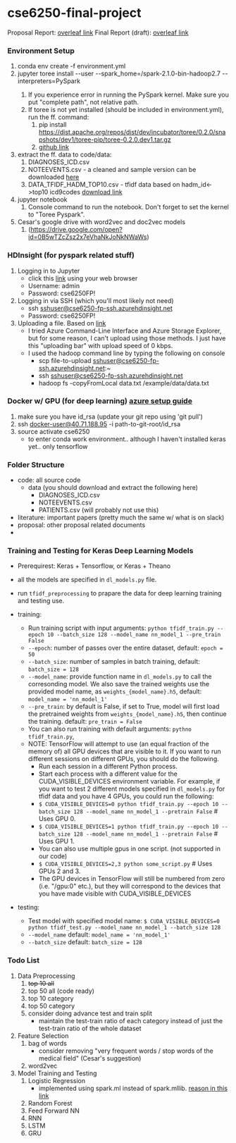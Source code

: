 # cse6250-final-project

Proposal Report: [overleaf link](https://www.overleaf.com/8371794wnkynjkydwsn#/31606257/)
Final Report (draft): [overleaf link](https://www.overleaf.com/8371794wnkynjkydwsn#/31606347/)

### Environment Setup
1. conda env create -f environment.yml
1. jupyter toree install --user --spark_home=<complete path>/spark-2.1.0-bin-hadoop2.7 --interpreters=PySpark
    1. If you experience error in running the PySpark kernel. Make sure you put "complete path", not relative path.
    1. If toree is not yet installed (should be included in environment.yml), run the ff. command:
        1. pip install https://dist.apache.org/repos/dist/dev/incubator/toree/0.2.0/snapshots/dev1/toree-pip/toree-0.2.0.dev1.tar.gz
        1. [github link](https://github.com/apache/incubator-toree)
1. extract the ff. data to code/data:
    1. DIAGNOSES_ICD.csv
    1. NOTEEVENTS.csv - a cleaned and sample version can be downloaded [here](https://drive.google.com/open?id=0B7IQxoKP3KPGWmFiUGlNTTBuWXM)
    1. DATA_TFIDF_HADM_TOP10.csv - tfidf data based on hadm_id<->top10 icd9codes [download link](https://drive.google.com/open?id=0B7IQxoKP3KPGWmFiUGlNTTBuWXM)
1. jupyter notebook
    1. Console command to run the notebook. Don't forget to set the kernel to "Toree Pyspark".
1. Cesar's google drive with word2vec and doc2vec models
    1. (https://drive.google.com/open?id=0B5wTZcZsz2x7eVhaNkJoNkNWaWs)

### HDInsight (for pyspark related stuff)
1. Logging in to Jupyter
    * click this [link](https://cse6250-fp.azurehdinsight.net/jupyter/tree) using your web browser
    * Username: admin
    * Password: cse6250FP!
1. Logging in via SSH (which you'll most likely not need)
    * ssh sshuser@cse6250-fp-ssh.azurehdinsight.net
    * Password: cse6250FP!
1. Uploading a file. Based on [link](https://docs.microsoft.com/en-us/azure/hdinsight/hdinsight-upload-data#commandline) 
    * I tried Azure Command-Line Interface and Azure Storage Explorer, but for some reason, I can't upload using those methods. I just have this "uploading bar" with upload speed of 0 kbps.
    * I used the hadoop command line by typing the following on console
        * scp file-to-upload sshuser@cse6250-fp-ssh.azurehdinsight.net:~
        * ssh sshuser@cse6250-fp-ssh.azurehdinsight.net
        * hadoop fs -copyFromLocal data.txt /example/data/data.txt

### Docker w/ GPU (for deep learning) [azure setup guide](https://github.com/NVIDIA/nvidia-docker/wiki/Deploy-on-Azure)
1. make sure you have id_rsa (update your git repo using 'git pull')
1. ssh docker-user@40.71.188.95 -i path-to-git-root/id_rsa
1. source activate cse6250
    * to enter conda work environment.. although I haven't installed keras yet.. only tensorflow

### Folder Structure
* code: all source code
    * data (you should download and extract the following here)
        * DIAGNOSES_ICD.csv
        * NOTEEVENTS.csv
        * PATIENTS.csv (will probably not use this)
* literature: important papers (pretty much the same w/ what is on slack)
* proposal: other proposal related documents
* 

### Training and Testing for Keras Deep Learning Models
* Prerequirest: Keras + Tensorflow, or Keras + Theano
* all the models are specified in `dl_models.py` file. 
* run `tfidf_preprocessing` to prapare the data for deep learning training and testing use. 
* training:
    * Run training script with input arguments: `python tfidf_train.py --epoch 10 --batch_size 128 --model_name nn_model_1 --pre_train False`
    * `--epoch`: number of passes over the entire dataset, default: `epoch = 50`
    * `--batch_size`: number of samples in batch training, default: `batch_size = 128`
    * `--model_name`: provide function name in `dl_models.py` to call the corresonding model. We also save the trained weights use the provided model name, as `weights_{model_name}.h5`, default: `model_name = 'nn_model_1'`
    * `--pre_train`: by default is False, if set to True, model will first load the pretrained weights from `weights_{model_name}.h5`, then continue the training. default: `pre_train = False`
    *  You can also run training with default arguments: `pythno tfidf_train.py`, 
    *  NOTE: TensorFlow will attempt to use (an equal fraction of the memory of) all GPU devices that are visible to it. If you want to run different sessions on different GPUs, you should do the following.
        *   Run each session in a different Python process.
        *   Start each process with a different value for the CUDA_VISIBLE_DEVICES environment variable. For example, if you want to test 2 different models specified in `dl_models.py` for tfidf data and you have 4 GPUs, you could run the following:
        *   `$ CUDA_VISIBLE_DEVICES=0 python tfidf_train.py --epoch 10 --batch_size 128 --model_name nn_model_1 --pretrain False` # Uses GPU 0.
        *   `$ CUDA_VISIBLE_DEVICES=1 python tfidf_train.py --epoch 10 --batch_size 128 --model_name nn_model_1 --pretrain False` # Uses GPU 1.
        *   You can also use multiple gpus in one script. (not supported in our code)
        *   `$ CUDA_VISIBLE_DEVICES=2,3 python some_script.py`  # Uses GPUs 2 and 3.
        *   The GPU devices in TensorFlow will still be numbered from zero (i.e. "/gpu:0" etc.), but they will correspond to the devices that you have made visible with CUDA_VISIBLE_DEVICES

* testing:
    * Test model with specified model name: `$ CUDA_VISIBLE_DEVICES=0 python tfidf_test.py --model_name nn_model_1 --batch_size 128`   
    * `--model_name` default: `model_name = 'nn_model_1'`
    * `--batch_size` default: `batch_size = 128`

### Todo List
1. Data Preprocessing
    1. ~~top 10 all~~ 
    1. top 50 all (code ready)
    1. top 10 category
    1. top 50 category
    1. consider doing advance test and train split
        * maintain the test-train ratio of each category instead of just the test-train ratio of the whole dataset
1. Feature Selection
    1. bag of words
        * consider removing "very frequent words / stop words of the medical field" (Cesar's suggestion) 
    1. word2vec
1. Model Training and Testing
    1. Logistic Regression
        * implemented using spark.ml instead of spark.mllib. [reason in this link](http://stackoverflow.com/questions/30231840/difference-between-org-apache-spark-ml-classification-and-org-apache-spark-mllib)
    1. Random Forest
    1. Feed Forward NN
    1. RNN
    1. LSTM
    1. GRU
